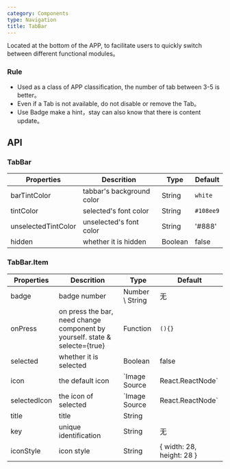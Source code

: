 ```yaml
---
category: Components
type: Navigation
title: TabBar
---
```


Located at the bottom of the APP, to facilitate users to quickly switch between different functional modules。

### Rule
- Used as a class of APP classification, the number of tab between 3-5 is better。
- Even if a Tab is not available, do not disable or remove the Tab。
- Use Badge make a hint，stay can also know that there is content update。

## API

### TabBar

Properties | Descrition | Type | Default
-----------|------------|------|--------
| barTintColor  | tabbar's background color     | String   | `white`    |
| tintColor  | selected's font color   | String | `#108ee9`   |
| unselectedTintColor | unselected's font color  | String | '#888'    |
| hidden   | whether it is hidden  | Boolean | false   |

### TabBar.Item

Properties | Descrition | Type | Default
-----------|------------|------|--------
| badge  | badge number  | Number \ String           | 无     |
| onPress  | on press the bar, need change component by yourself. state & selecte={true} | Function | `(){}`     |
| selected  | whether it is selected | Boolean | false     |
| icon  | the default icon | `Image Source | React.ReactNode` |      |
| selectedIcon  |  the icon of selected | `Image Source | React.ReactNode` |      |
| title  |  title | String |      |
| key  |  unique identification | String |   无   |
| iconStyle  |  icon style | String | { width: 28, height: 28 }     |
